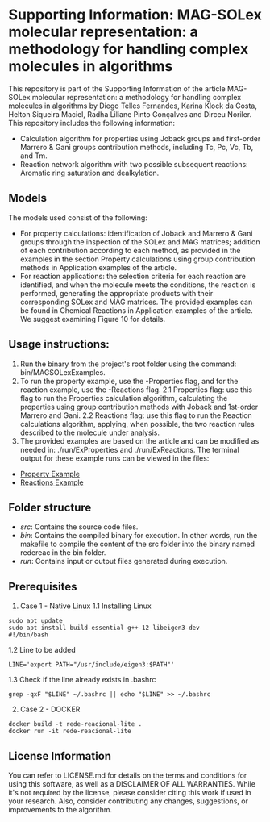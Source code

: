 # Supporting Information: MAG-SOLex molecular representation: a methodology for handling complex molecules in algorithms
This repository is part of the Supporting Information of the article MAG-SOLex molecular representation: a methodology for handling complex molecules in algorithms by Diego Telles Fernandes, Karina Klock da Costa, Helton Siqueira Maciel, Radha Liliane Pinto Gonçalves and Dirceu Noriler.
This repository includes the following information:
- Calculation algorithm for properties using Joback groups and first-order Marrero & Gani groups contribution methods, including Tc, Pc, Vc, Tb, and Tm.
- Reaction network algorithm with two possible subsequent reactions: Aromatic ring saturation and dealkylation.

## Models
The models used consist of the following:
- For property calculations: identification of Joback and Marrero & Gani groups through the inspection of the SOLex and MAG matrices; addition of each contribution according to each method, as provided in the examples in the section Property calculations using group contribution methods in Application examples of the article.
- For reaction applications: the selection criteria for each reaction are identified, and when the molecule meets the conditions, the reaction is performed, generating the appropriate products with their corresponding SOLex and MAG matrices. The provided examples can be found in Chemical Reactions in Application examples of the article. We suggest examining Figure 10 for details.

## Usage instructions:
1.	Run the binary from the project's root folder using the command: bin/MAGSOLexExamples.
2.	To run the property example, use the -Properties flag, and for the reaction example, use the -Reactions flag.
    2.1 Properties flag: use this flag to run the Properties calculation algorithm, calculating the properties using group contribution methods with Joback and 1st-order Marrero and Gani.
  	2.2 Reactions flag: use this flag to run the Reaction calculations algorithm, applying, when possible, the two reaction rules described to the molecule under analysis.
3.	The provided examples are based on the article and can be modified as needed in: ./run/ExProperties and ./run/ExReactions. The terminal output for these example runs can be viewed in the files:
- [Property Example](https://github.com/pqgeunicamp/MAGSOLexArticle/blob/main/log_terminal_PropertyExample.log)
- [Reactions Example](https://github.com/pqgeunicamp/MAGSOLexArticle/blob/main/log_terminal_ReactionsExample.log)

## Folder structure
- *src*: Contains the source code files.
- *bin*: Contains the compiled binary for execution. In other words, run the makefile to compile the content of the src folder into the binary named redereac in the bin folder.
- *run*: Contains input or output files generated during execution.

## Prerequisites
1. Case 1 - Native Linux
1.1 Installing Linux
```
sudo apt update
sudo apt install build-essential g++-12 libeigen3-dev
#!/bin/bash
```

1.2 Line to be added
```
LINE='export PATH="/usr/include/eigen3:$PATH"'
```

1.3 Check if the line already exists in .bashrc
```
grep -qxF "$LINE" ~/.bashrc || echo "$LINE" >> ~/.bashrc
```

2. Case 2 - DOCKER
```
docker build -t rede-reacional-lite .
docker run -it rede-reacional-lite
```

## License Information
You can refer to LICENSE.md for details on the terms and conditions for using this software, as well as a DISCLAIMER OF ALL WARRANTIES.
While it's not required by the license, please consider citing this work if used in your research. Also, consider contributing any changes, suggestions, or improvements to the algorithm.


